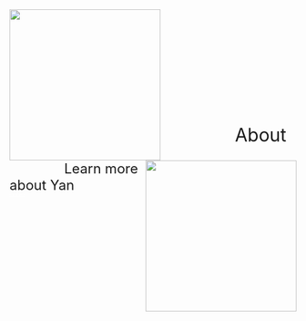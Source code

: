 <img src="https://drive.google.com/uc?id=18-0B2PgvkLfwN0j12sCgQwpix_puvOOI" class="image1" width="265" height="265" align="left" border="0" style="border-style: none;"> 
<img src="https://drive.google.com/uc?id=1YFgcOg6EGSH3q_m4MO3eqgFQgYKo1MCO" class="image1" width="265" height="265" align="right" border="0" style="border-style: none;"> 



<br /> <br /> <br /> <br /> <br /> <br /> <br /> <br /> <br /> <br /> <br /> 
<font size="6">&emsp;&emsp;&emsp;&emsp;About</font> <br /> 
<font size="5">&emsp;&emsp;&emsp;&emsp;Learn more about Yan</font> <br /> 
<a href="https://hydro-yan.github.io/yan" style="font-size: 4px; color: rgb(255,255,255)">Learn more &#8594;</a> 






<!-- 
<font size="4">About</font> <br /> 
<font size="2">Learn more about Yan</font>
<t style="font-size:20px">About <br /> 
Learn more about Yan <br /> 
Learn more &#8594;</p> 

## Focus
<p style="font-size:20px">Yan's research mainly focuses on the following three science questions: <br />  -->



